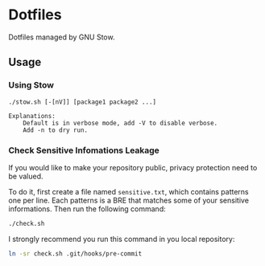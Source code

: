 # Dotfiles
Dotfiles managed by GNU Stow.

## Usage

### Using Stow

```
./stow.sh [-[nV]] [package1 package2 ...]

Explanations:
    Default is in verbose mode, add -V to disable verbose.
    Add -n to dry run.
```

### Check Sensitive Infomations Leakage

If you would like to make your repository public, privacy protection need to
be valued.

To do it, first create a file named `sensitive.txt`, which contains patterns
one per line. Each patterns is a BRE that matches some of your sensitive
informations. Then run the following command:

```bash
./check.sh
```

I strongly recommend you run this command in you local repository:

```bash
ln -sr check.sh .git/hooks/pre-commit
```
